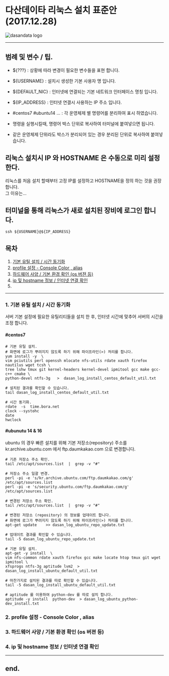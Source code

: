 # 다산데이타 리눅스 설치 표준안 (2017.12.28)

<p align="left"><img src="http://www.dasandata.co.kr/dasanlogo.jpg" alt="dasandata logo" ></p>

-----
## 범례 및 변수 / 팁.
- ${???} : 상황에 따라 변경이 필요한 변수들을 표현 합니다.
- ${USERNAME} : 설치시 생성한 기본 사용자 명 입니다.
- ${DEFAULT_NIC} : 인터넷에 연결되는 기본 네트워크 인터페이스 명칭 입니다.
- ${IP_ADDRESS} : 인터넷 연결시 사용하는 IP 주소 입니다.
- #centos7 #ubuntu14 ... : 각 운영체제 별 명령어를 분리하여 표시 하였습니다.

- 명령을 실행시킬때, 명령어 박스 단위로 복사하여 터미널에 붙여넣으면 됩니다.  
- 같은 운영체제 단위라도 박스가 분리되어 있는 경우 분리된 단위로 복사하여 붙여넣습니다.


## 리눅스 설치시 IP 와 HOSTNAME 은 수동으로 미리 설정 한다.
 리눅스를 처음 설치 할때부터 고정 IP를 설정하고 HOSTNAME을 정의 하는 것을 권장 합니다.  
 그 이유는...

## 터미널을 통해 리눅스가 새로 설치된 장비에 로그인 합니다.

```
ssh ${USERNAME}@${IP_ADDRESS}
```

## 목차
1. [기본 유틸 설치 / 시간 동기화](#1-%EA%B8%B0%EB%B3%B8-%EC%9C%A0%ED%8B%B8-%EC%84%A4%EC%B9%98--%EC%8B%9C%EA%B0%84-%EB%8F%99%EA%B8%B0%ED%99%94)
2. [profile 설정 - Console Color , alias](#2-profile-%EC%84%A4%EC%A0%95---console-color--alias)
3. [하드웨어 사양 / 기본 환경 확인 (os 버젼 등)](#3-하드웨어-사양)
4. [ip 및 hostname 정보 / 인터넷 연결 확인](#4-ip-및)
5.

***

### 1. 기본 유틸 설치 / 시간 동기화  
서버 기본 설정에 필요한 유틸리티들을 설치 한 후, 인터넷 시간에 맞추어 서버의 시간을 조정 합니다.
#### #centos7  

```
# 기본 유틸 설치.
# 화면에 로그가 뿌려지지 않도록 하기 위해 파이프라인(>) 처리를 합니다.
yum install -y  \
vim pciutils perl openssh mlocate nfs-utils rdate xauth firefox nautilus wget tcsh \
tree lshw tmux git kernel-headers kernel-devel ipmitool gcc make gcc-c++ cmake \
python-devel ntfs-3g   >  dasan_log_install_centos_default_util.txt

# 설치된 결과를 확인할 수 있습니다.  
tail dasan_log_install_centos_default_util.txt

# 시간 동기화.
rdate  -s  time.bora.net
clock --systohc  
date
hwclock
```
#### #ubunutu 14 & 16
ubuntu 의 경우 빠른 설치를 위해 기본 저장소(repository) 주소를  
kr.archive.ubuntu.com 에서 ftp.daumkakao.com 으로 변경합니다.  

```
# 기존 저장소 주소 확인.
tail /etc/apt/sources.list  |  grep -v "#"

# 저장소 주소 일괄 변경.
perl -pi -e 's/kr.archive.ubuntu.com/ftp.daumkakao.com/g' /etc/apt/sources.list
perl -pi -e 's/security.ubuntu.com/ftp.daumkakao.com/g' /etc/apt/sources.list

# 변경된 저장소 주소 확인.
tail /etc/apt/sources.list  |  grep -v "#"

# 변경된 저장소 (repository) 의 정보를 업데이트 합니다.
# 화면에 로그가 뿌려지지 않도록 하기 위해 파이프라인(>) 처리를 합니다.
apt-get update    >> dasan_log_ubuntu_repo_update.txt

# 업데이트 결과를 확인할 수 있습니다.
tail -5 dasan_log_ubuntu_repo_update.txt
```



```
# 기본 유틸 설치.
apt-get -y install  \
vim nfs-common rdate xauth firefox gcc make locate htop tmux git wget ipmitool \
xfsprogs ntfs-3g aptitude lvm2  >  dasan_log_install_ubuntu_default_util.txt
```

```
# 마찬가지로 설치된 결과를 따로 확인할 수 있습니다.
tail -5 dasan_log_install_ubuntu_default_util.txt

# aptitude 를 이용하여 python-dev 를 따로 설치 합니다.
aptitude -y install  python-dev  > dasan_log_ubuntu_python-dev_install.txt
```

### 2. profile 설정 - Console Color , alias


### 3. 하드웨어 사양 / 기본 환경 확인 (os 버젼 등)


### 4. ip 및 hostname 정보 / 인터넷 연결 확인







***
## end.
